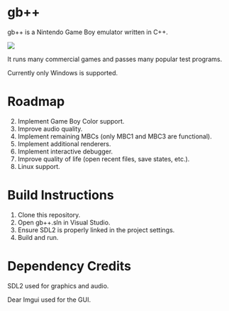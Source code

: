 # gb++

gb++ is a Nintendo Game Boy emulator written in C++.

![](https://media.giphy.com/media/v1.Y2lkPTc5MGI3NjExcWpwMWw1N2xjZnM1YTV2OTluOWxyNmh2dWdpZTJseWFyejh5anN6OSZlcD12MV9pbnRlcm5hbF9naWZfYnlfaWQmY3Q9Zw/IkLqRtKNGnOXWWTmDk/source.gif)

It runs many commercial games and passes many popular test programs.

Currently only Windows is supported.

# Roadmap
2. Implement Game Boy Color support.
3. Improve audio quality.
4. Implement remaining MBCs (only MBC1 and MBC3 are functional).
5. Implement additional renderers.
6. Implement interactive debugger.
7. Improve quality of life (open recent files, save states, etc.).
8. Linux support.

# Build Instructions
1. Clone this repository.
2. Open gb++.sln in Visual Studio.
3. Ensure SDL2 is properly linked in the project settings.
4. Build and run.

# Dependency Credits
SDL2 used for graphics and audio.

Dear Imgui used for the GUI.
